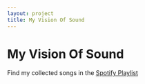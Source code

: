 ```yaml
---
layout: project
title: My Vision Of Sound
---
```


# My Vision Of Sound

Find my collected songs in the [Spotify Playlist](https://open.spotify.com/playlist/09QaGau4HZ0Hjl410cA01N?si=e6ae645ae3874103)